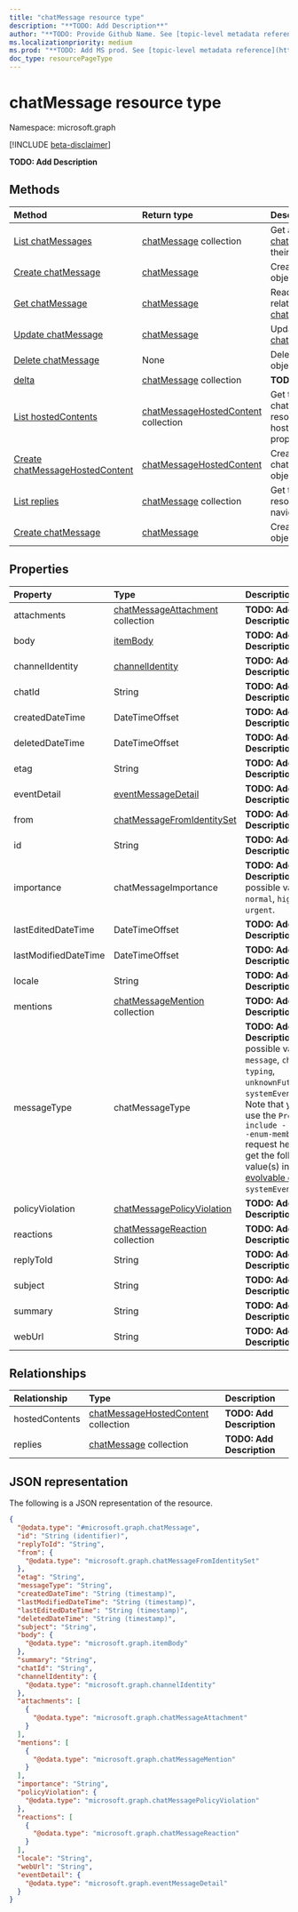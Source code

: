```yaml
---
title: "chatMessage resource type"
description: "**TODO: Add Description**"
author: "**TODO: Provide Github Name. See [topic-level metadata reference](https://msgo.azurewebsites.net/add/document/guidelines/metadata.html#topic-level-metadata)**"
ms.localizationpriority: medium
ms.prod: "**TODO: Add MS prod. See [topic-level metadata reference](https://msgo.azurewebsites.net/add/document/guidelines/metadata.html#topic-level-metadata)**"
doc_type: resourcePageType
---
```


# chatMessage resource type

Namespace: microsoft.graph

[!INCLUDE [beta-disclaimer](../../includes/beta-disclaimer.md)]

**TODO: Add Description**

## Methods
|Method|Return type|Description|
|:---|:---|:---|
|[List chatMessages](../api/chatmessage-list.md)|[chatMessage](../resources/chatmessage.md) collection|Get a list of the [chatMessage](../resources/chatmessage.md) objects and their properties.|
|[Create chatMessage](../api/chat-post-messages.md)|[chatMessage](../resources/chatmessage.md)|Create a new [chatMessage](../resources/chatmessage.md) object.|
|[Get chatMessage](../api/chatmessage-get.md)|[chatMessage](../resources/chatmessage.md)|Read the properties and relationships of a [chatMessage](../resources/chatmessage.md) object.|
|[Update chatMessage](../api/chatmessage-update.md)|[chatMessage](../resources/chatmessage.md)|Update the properties of a [chatMessage](../resources/chatmessage.md) object.|
|[Delete chatMessage](../api/chatmessage-delete.md)|None|Deletes a [chatMessage](../resources/chatmessage.md) object.|
|[delta](../api/chatmessage-delta.md)|[chatMessage](../resources/chatmessage.md) collection|**TODO: Add Description**|
|[List hostedContents](../api/chatmessage-list-hostedcontents.md)|[chatMessageHostedContent](../resources/chatmessagehostedcontent.md) collection|Get the chatMessageHostedContent resources from the hostedContents navigation property.|
|[Create chatMessageHostedContent](../api/chatmessage-post-hostedcontents.md)|[chatMessageHostedContent](../resources/chatmessagehostedcontent.md)|Create a new chatMessageHostedContent object.|
|[List replies](../api/chatmessage-list-replies.md)|[chatMessage](../resources/chatmessage.md) collection|Get the chatMessage resources from the replies navigation property.|
|[Create chatMessage](../api/chatmessage-post-replies.md)|[chatMessage](../resources/chatmessage.md)|Create a new chatMessage object.|

## Properties
|Property|Type|Description|
|:---|:---|:---|
|attachments|[chatMessageAttachment](../resources/chatmessageattachment.md) collection|**TODO: Add Description**|
|body|[itemBody](../resources/itembody.md)|**TODO: Add Description**|
|channelIdentity|[channelIdentity](../resources/channelidentity.md)|**TODO: Add Description**|
|chatId|String|**TODO: Add Description**|
|createdDateTime|DateTimeOffset|**TODO: Add Description**|
|deletedDateTime|DateTimeOffset|**TODO: Add Description**|
|etag|String|**TODO: Add Description**|
|eventDetail|[eventMessageDetail](../resources/eventmessagedetail.md)|**TODO: Add Description**|
|from|[chatMessageFromIdentitySet](../resources/chatmessagefromidentityset.md)|**TODO: Add Description**|
|id|String|**TODO: Add Description**|
|importance|chatMessageImportance|**TODO: Add Description**. The possible values are: `normal`, `high`, `urgent`.|
|lastEditedDateTime|DateTimeOffset|**TODO: Add Description**|
|lastModifiedDateTime|DateTimeOffset|**TODO: Add Description**|
|locale|String|**TODO: Add Description**|
|mentions|[chatMessageMention](../resources/chatmessagemention.md) collection|**TODO: Add Description**|
|messageType|chatMessageType|**TODO: Add Description**. The possible values are: `message`, `chatEvent`, `typing`, `unknownFutureValue`, `systemEventMessage`. Note that you must use the `Prefer: include - unknown -enum-members` request header to get the following value(s) in this [evolvable enum](/graph/best-practices-concept#handling-future-members-in-evolvable-enumerations): `systemEventMessage`.|
|policyViolation|[chatMessagePolicyViolation](../resources/chatmessagepolicyviolation.md)|**TODO: Add Description**|
|reactions|[chatMessageReaction](../resources/chatmessagereaction.md) collection|**TODO: Add Description**|
|replyToId|String|**TODO: Add Description**|
|subject|String|**TODO: Add Description**|
|summary|String|**TODO: Add Description**|
|webUrl|String|**TODO: Add Description**|

## Relationships
|Relationship|Type|Description|
|:---|:---|:---|
|hostedContents|[chatMessageHostedContent](../resources/chatmessagehostedcontent.md) collection|**TODO: Add Description**|
|replies|[chatMessage](../resources/chatmessage.md) collection|**TODO: Add Description**|

## JSON representation
The following is a JSON representation of the resource.
<!-- {
  "blockType": "resource",
  "keyProperty": "id",
  "@odata.type": "microsoft.graph.chatMessage",
  "openType": false
}
-->
``` json
{
  "@odata.type": "#microsoft.graph.chatMessage",
  "id": "String (identifier)",
  "replyToId": "String",
  "from": {
    "@odata.type": "microsoft.graph.chatMessageFromIdentitySet"
  },
  "etag": "String",
  "messageType": "String",
  "createdDateTime": "String (timestamp)",
  "lastModifiedDateTime": "String (timestamp)",
  "lastEditedDateTime": "String (timestamp)",
  "deletedDateTime": "String (timestamp)",
  "subject": "String",
  "body": {
    "@odata.type": "microsoft.graph.itemBody"
  },
  "summary": "String",
  "chatId": "String",
  "channelIdentity": {
    "@odata.type": "microsoft.graph.channelIdentity"
  },
  "attachments": [
    {
      "@odata.type": "microsoft.graph.chatMessageAttachment"
    }
  ],
  "mentions": [
    {
      "@odata.type": "microsoft.graph.chatMessageMention"
    }
  ],
  "importance": "String",
  "policyViolation": {
    "@odata.type": "microsoft.graph.chatMessagePolicyViolation"
  },
  "reactions": [
    {
      "@odata.type": "microsoft.graph.chatMessageReaction"
    }
  ],
  "locale": "String",
  "webUrl": "String",
  "eventDetail": {
    "@odata.type": "microsoft.graph.eventMessageDetail"
  }
}
```

